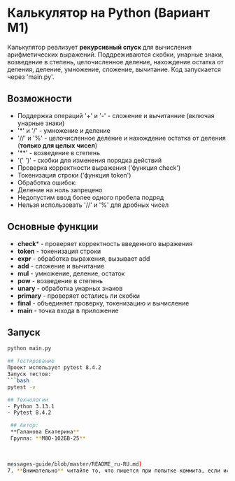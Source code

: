 # Калькулятор на Python (Вариант М1)

Калькулятор реализует **рекурсивный спуск** для вычисления арифметических выражений. 
Поддреживаются скобки, унарные знаки, возведение в степень, целочисленное деление, нахождение остатка от деления, деление, умножение, сложение, вычитание.
Код запускается через 'main.py'.

## Возможности
- Поддержка операций '+' и '-' - сложение и вычитанние (включая унарные знаки)
- '*' и '/' - умножение и деление
- '//' и '%' - целочисленное деление и нахождение остатка от деления (**только для целых чисел**)
- '**' - возведение в степень
- '(' ')' - скобки для изменения порядка действий
- Проверка корректности выражения ('функция сheck')
- Токенизация строки ('функция token')
- Обработка ошибок:
 - Деление на ноль запрецено
 - Недопустим ввод более одного пробела подряд
 - Нельзя использовать '//' и '%' для дробных чисел


     
## Основные функции
  - **check*** - проверяет корректность введенного выражения
  - **token** - токенизация строки
  - **expr** - обработка выражения, вызывает add
  - **add** - сложение и вычитание
  - **mul** - умножение, деление, остаток
  - **pow** - возведение в степень
  - **unary** - обработка унарных знаков
  - **primary** - проверяет остались ли скобки
  - **final** - объединяет проверку, токенизацию и вычисление
  - **main** - точка входа в приложение

     
## Запуск
```bash
python main.py

## Тестирование
Проект использует pytest 8.4.2
Запуск тестов:
```bash
pytest -v

## Технологии
- Python 3.13.1
- Pytest 8.4.2

 ## Автор:
 **Галанова Екатерина**
 Группа: **М8О-102БВ-25**
     

     
messages-guide/blob/master/README_ru-RU.md)
7. **Внимательно** читайте то, что пишется при попытке коммита, если исправили ошибки нужно заново добавить отредактированные файлы в гит и попробовать коммитнуть
